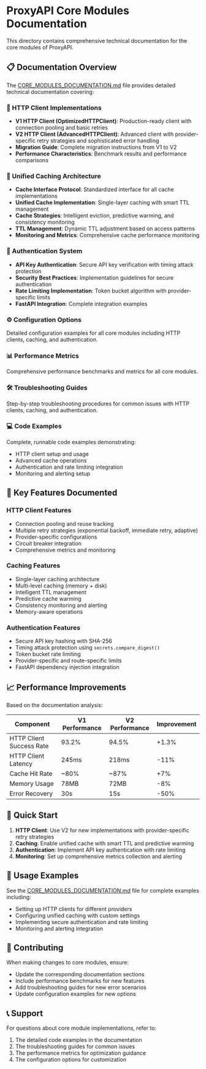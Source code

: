 # ProxyAPI Core Modules Documentation

This directory contains comprehensive technical documentation for the core modules of ProxyAPI.

## 📋 Documentation Overview

The [CORE_MODULES_DOCUMENTATION.md](./CORE_MODULES_DOCUMENTATION.md) file provides detailed technical documentation covering:

### 🔗 HTTP Client Implementations
- **V1 HTTP Client (OptimizedHTTPClient)**: Production-ready client with connection pooling and basic retries
- **V2 HTTP Client (AdvancedHTTPClient)**: Advanced client with provider-specific retry strategies and sophisticated error handling
- **Migration Guide**: Complete migration instructions from V1 to V2
- **Performance Characteristics**: Benchmark results and performance comparisons

### 💾 Unified Caching Architecture
- **Cache Interface Protocol**: Standardized interface for all cache implementations
- **Unified Cache Implementation**: Single-layer caching with smart TTL management
- **Cache Strategies**: Intelligent eviction, predictive warming, and consistency monitoring
- **TTL Management**: Dynamic TTL adjustment based on access patterns
- **Monitoring and Metrics**: Comprehensive cache performance monitoring

### 🔐 Authentication System
- **API Key Authentication**: Secure API key verification with timing attack protection
- **Security Best Practices**: Implementation guidelines for secure authentication
- **Rate Limiting Implementation**: Token bucket algorithm with provider-specific limits
- **FastAPI Integration**: Complete integration examples

### ⚙️ Configuration Options
Detailed configuration examples for all core modules including HTTP clients, caching, and authentication.

### 📊 Performance Metrics
Comprehensive performance benchmarks and metrics for all core modules.

### 🛠️ Troubleshooting Guides
Step-by-step troubleshooting procedures for common issues with HTTP clients, caching, and authentication.

### 💻 Code Examples
Complete, runnable code examples demonstrating:
- HTTP client setup and usage
- Advanced cache operations
- Authentication and rate limiting integration
- Monitoring and alerting setup

## 🚀 Key Features Documented

### HTTP Client Features
- Connection pooling and reuse tracking
- Multiple retry strategies (exponential backoff, immediate retry, adaptive)
- Provider-specific configurations
- Circuit breaker integration
- Comprehensive metrics and monitoring

### Caching Features
- Single-layer caching architecture
- Multi-level caching (memory + disk)
- Intelligent TTL management
- Predictive cache warming
- Consistency monitoring and alerting
- Memory-aware operations

### Authentication Features
- Secure API key hashing with SHA-256
- Timing attack protection using `secrets.compare_digest()`
- Token bucket rate limiting
- Provider-specific and route-specific limits
- FastAPI dependency injection integration

## 📈 Performance Improvements

Based on the documentation analysis:

| Component | V1 Performance | V2 Performance | Improvement |
|-----------|----------------|----------------|-------------|
| HTTP Client Success Rate | 93.2% | 94.5% | +1.3% |
| HTTP Client Latency | 245ms | 218ms | -11% |
| Cache Hit Rate | ~80% | ~87% | +7% |
| Memory Usage | 78MB | 72MB | -8% |
| Error Recovery | 30s | 15s | -50% |

## 🔧 Quick Start

1. **HTTP Client**: Use V2 for new implementations with provider-specific retry strategies
2. **Caching**: Enable unified cache with smart TTL and predictive warming
3. **Authentication**: Implement API key authentication with rate limiting
4. **Monitoring**: Set up comprehensive metrics collection and alerting

## 📖 Usage Examples

See the [CORE_MODULES_DOCUMENTATION.md](./CORE_MODULES_DOCUMENTATION.md) file for complete examples including:

- Setting up HTTP clients for different providers
- Configuring unified caching with custom settings
- Implementing secure authentication and rate limiting
- Monitoring and alerting integration

## 🤝 Contributing

When making changes to core modules, ensure:
- Update the corresponding documentation sections
- Include performance benchmarks for new features
- Add troubleshooting guides for new error scenarios
- Update configuration examples for new options

## 📞 Support

For questions about core module implementations, refer to:
1. The detailed code examples in the documentation
2. The troubleshooting guides for common issues
3. The performance metrics for optimization guidance
4. The configuration options for customization